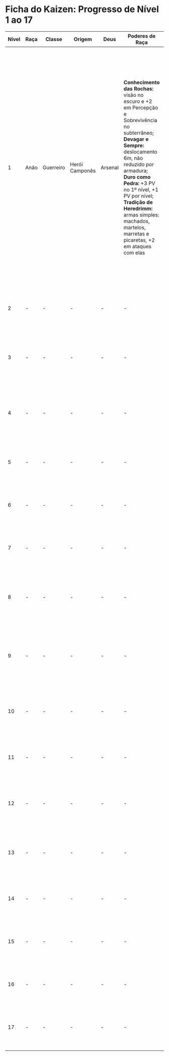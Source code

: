 # Ficha do Kaizen: Progresso de Nível 1 ao 17

| **Nível** | **Raça** | **Classe** | **Origem**       | **Deus**  | **Poderes de Raça**                                                                                                                                               | **Poderes de Origem**                        | **Poderes Concedidos**              | **Habilidades Escolhidas**                                                              | **Força** | **Constituição** | **Inteligência** | **Destreza** | **Sabedoria** | **Carisma** | **Defesa** | **PV (Cálculo)**                                             | **PM (Cálculo)**                                         |
|-----------|----------|------------|------------------|-----------|------------------------------------------------------------------------------------------------------------------------------------------------------------------|----------------------------------------------|-------------------------------------|------------------------------------------------------------------------------------------------|-----------|------------------|------------------|--------------|---------------|-------------|------------|-----------------------------------------------------------|----------------------------------------------------------|
| 1         | Anão     | Guerreiro  | Herói Camponês   | Arsenal   | **Conhecimento das Rochas:** visão no escuro e +2 em Percepção e Sobrevivência no subterrâneo; **Devagar e Sempre:** deslocamento 6m, não reduzido por armadura; **Duro como Pedra:** +3 PV no 1º nível, +1 PV por nível; **Tradição de Heredrimm:** armas simples: machados, martelos, marretas e picaretas, +2 em ataques com elas | **Coração Heroico:** +3 PM no 1º nível, +3 PM a cada patamar. **Sortudo:** Você gasta 3 PM para rolar novamente um teste recém realizado (apenas uma vez por turno). **Torcida:** Recebe +2 em testes de perícia e Defesa. **Surto Heróico:** Uma vez por rodada, você pode gastar 5 PM para realizar uma ação padrão ou de movimento adicional. | **Coragem Total**: Você é imune a efeitos de medo, mágicos ou não. **Conjurar Arma:** invoca arma mágica com +1 em ataque e dano, dura até o fim da cena | **Ataque Especial:** gasta 1 PM para +4 no teste de ataque ou rolagem de dano | +6   | +7 (5+2)          | +4          | +2(3-1)     | +3 (2+1)       | +1 (0)      | **20**    | 20 (classe) + 7 (Constituição) + 3 (Duro como Pedra) = **30** | 3 (classe) + 4 (Inteligência) + 3 (Coração Heróico) = **10** |
| 2         | -        | -          | -                | -         | -                                                                                                                                                                | -                                            | -                                   | **Especialização em Arma (Machado):** +2 no dano com o machado |        |              |               |            |             |           | **20**    | 30 + 5 (classe) + 7 (Constituição) + 1 (Duro como Pedra) = **43** | 10 + 1 (classe) + 4 (Inteligência) = **15**                   |
| 3         | -        | -          | -                | -         | -                                                                                                                                                                | -                                            | -                                   | **Estilo de Duas Mãos:** +5 no dano ao usar armas de duas mãos **Durão:** gasta 3 PM para reduzir o dano recebido à metade |          |                  |                  |              |               |             | **20**    | 43 + 5 (classe) + 7 (Constituição) + 1 (Duro como Pedra) = **56** | 15 + 1 (classe) + 4 (Inteligência) = **20**                   |
| 4         | -        | -          | -                | -         | -                                                                                                                                                                | -                                            | -                                   | **Ataque Poderoso:** sofre –2 no teste de ataque para receber +5 no dano em ataques corpo a corpo |          |                  |                  |              |               |             | **20**    | 56 + 5 (classe) + 7 (Constituição) + 1 (Duro como Pedra) = **69** | 20 + 1 (classe) + 4 (Inteligência) = **25**                   |
| 5         | -        | -          | -                | -         | -                                                                                                                                                                | -                                            | -                                   | **Aumento de Atributo:** +1 em Força (focando em dano e ataque) | +7    |                  |                  |              |               |             | **20**    | 69 + 5 (classe) + 7 (Constituição) + 1 (Duro como Pedra) = **82** | 25 + 1 (classe) + 4 (Inteligência) + 3 (Coração Heróico) = **33** |
| 6         | -        | -          | -                | -         | -                                                                                                                                                                | -                                            | -                                   | **Ataque Extra:** gasta 2 PM para realizar um ataque adicional por rodada |          |                  |                  |              |               |             | **20**    | 82 + 5 (classe) + 7 (Constituição) + 1 (Duro como Pedra) = **95** | 33 + 1 (classe) + 4 (Inteligência) = **38**                   |
| 7         | -        | -          | -                | -         | -                                                                                                                                                                | -                                            | -                                   | **Combate Defensivo:** sofre –2 no ataque para receber +5 na Defesa até o próximo turno |          |                  |                  |              |               |             | **20**    | 95 + 5 (classe) + 7 (Constituição) + 1 (Duro como Pedra) = **108** | 38 + 1 (classe) + 4 (Inteligência) = **43**                   |
| 8         | -        | -          | -                | -         | -                                                                                                                                                                | -                                            | -                                   | **Derrubar Aprimorado:** +2 em ataques para derrubar, pode gastar 1 PM para atacar o alvo derrubado |          |                  |                  |              |               |             | **20**    | 108 + 5 (classe) + 7 (Constituição) + 1 (Duro como Pedra) = **121** | 43 + 1 (classe) + 4 (Inteligência) = **48**                   |
| 9         | -        | -          | -                | -         | -                                                                                                                                                                | -                                            | -                                   | **Ataque Pesado:** paga 1 PM para realizar manobra derrubar ou empurrar ao acertar ataque com arma de duas mãos |          |                  |                  |              |               |             | **20**    | 121 + 5 (classe) + 7 (Constituição) + 1 (Duro como Pedra) = **134** | 48 + 1 (classe) + 4 (Inteligência) = **53**                   |
| 10        | -        | -          | -                | -         | -                                                                                                                                                                | -                                            | -                                   | **Foco em Arma:** escolha uma arma (Machado), recebe +2 em testes de ataque com ela |          |                  |                  |              |               |             | **20**    | 134 + 5 (classe) + 7 (Constituição) + 1 (Duro como Pedra) = **147** | 53 + 1 (classe) + 4 (Inteligência) = **58**                   |
| 11        | -        | -          | -                | -         | -                                                                                                                                                                | -                                            | -                                   | **Aumento de Atributo:** +1 em Força (focando em dano e ataque) | +8    |                  |                  |              |               |             | **20**    | 147 + 5 (classe) + 7 (Constituição) + 1 (Duro como Pedra) = **160** | 58 + 1 (classe) + 4 (Inteligência) + 3 (Coração Heróico) = **66** |
| 12        | -        | -          | -                | -         | -                                                                                                                                                                | -                                            | -                                   | **Especialização em Armadura:** recebe redução de dano 5 ao usar armadura pesada |          |                  |                  |              |               |             | **20**    | 160 + 5 (classe) + 7 (Constituição) + 1 (Duro como Pedra) = **173** | 66 + 1 (classe) + 4 (Inteligência) = **71**                   |
| 13        | -        | -          | -                | -         | -                                                                                                                                                                | -                                            | -                                   | **Bater e Correr:** permite continuar se movendo após uma investida, ignorando terreno difícil  Vontade |          |                  |                  |              |               |             | **20**    | 173 + 5 (classe) + 7 (Constituição) + 1 (Duro como Pedra) = **186** | 71 + 1 (classe) + 4 (Inteligência) = **76**                   |
| 14        | -        | -          | -                | -         | -                                                                                                                                                                | -                                            | -                                   | **Vontade de Ferro:** recebe +1 PM a cada dois níveis e +2 em testes de |          |                  |                  |              |               |             | **20**    | 186 + 5 (classe) + 7 (Constituição) + 1 (Duro como Pedra) = **199** | 76 + 1 (classe) + 4 (Inteligência) = **81**                   |
| 15        | -        | -          | -                | -         | -                                                                                                                                                                | -                                            | -                                   | **Tornado de Dor:** gasta 2 PM para atacar todos os inimigos em alcance, com +2 no dano |          |                  |                  |              |               |             | **20**    | 199 + 5 (classe) + 7 (Constituição) + 1 (Duro como Pedra) = **212** | 81 + 1 (classe) + 4 (Inteligência) = **86**                   |
| 16        | -        | -          | -                | -         | -                                                                                                                                                                | -                                            | -                                   | **Golpe Pessoal:** Penetrante (+1 PM): ignora 10 pontos de RD |          |                  |                  |              |               |             | **20**    | 212 + 5 (classe) + 7 (Constituição) + 1 (Duro como Pedra) = **225** | 86 + 1 (classe) + 4 (Inteligência) = **91**                   |
| 17        | -        | -          | -                | -         | -                                                                                                                                                                | -                                            | -                                   | **Aumento de Atributo:** +1 em Força (focando em dano e ataque) | +9   |                  |                  |              |               |             | **20**    | 225 + 5 (classe) + 7 (Constituição) + 1 (Duro como Pedra) = **238** | 91 + 1 (classe) + 4 (Inteligência) + 3 (Coração Heróico) = **99** |
